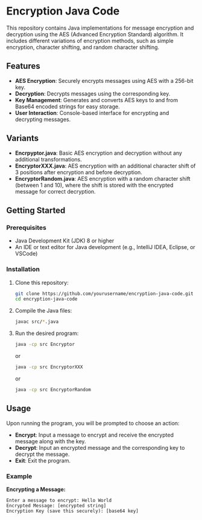 # Encryption Java Code

This repository contains Java implementations for message encryption and decryption using the AES (Advanced Encryption Standard) algorithm. It includes different variations of encryption methods, such as simple encryption, character shifting, and random character shifting.

## Features

- **AES Encryption**: Securely encrypts messages using AES with a 256-bit key.
- **Decryption**: Decrypts messages using the corresponding key.
- **Key Management**: Generates and converts AES keys to and from Base64 encoded strings for easy storage.
- **User Interaction**: Console-based interface for encrypting and decrypting messages.

## Variants

- **Encrpyptor.java**: Basic AES encryption and decryption without any additional transformations.
- **EncryptorXXX.java**: AES encryption with an additional character shift of 3 positions after encryption and before decryption.
- **EncryptorRandom.java**: AES encryption with a random character shift (between 1 and 10), where the shift is stored with the encrypted message for correct decryption.

## Getting Started

### Prerequisites

- Java Development Kit (JDK) 8 or higher
- An IDE or text editor for Java development (e.g., IntelliJ IDEA, Eclipse, or VSCode)

### Installation

1. Clone this repository:

    ```bash
    git clone https://github.com/yourusername/encryption-java-code.git
    cd encryption-java-code
    ```

2. Compile the Java files:

    ```bash
    javac src/*.java
    ```

3. Run the desired program:

    ```bash
    java -cp src Encryptor
    ```

   or

    ```bash
    java -cp src EncryptorXXX
    ```

   or

    ```bash
    java -cp src EncryptorRandom
    ```

## Usage

Upon running the program, you will be prompted to choose an action:

- **Encrypt**: Input a message to encrypt and receive the encrypted message along with the key.
- **Decrypt**: Input an encrypted message and the corresponding key to decrypt the message.
- **Exit**: Exit the program.

### Example

**Encrypting a Message:**

```plaintext
Enter a message to encrypt: Hello World
Encrypted Message: [encrypted string]
Encryption Key (save this securely): [base64 key]
